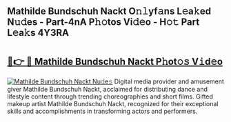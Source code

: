 ## Mathilde Bundschuh Nackt O𝚗𝚕yf𝚊ns L𝚎a𝚔ed N𝚞𝚍es - Part-4nA P𝚑𝚘tos Vi𝚍𝚎o - H𝚘𝚝 Part L𝚎a𝚔s 4Y3RA

# <h2><a href="http://kfdb13k.oniu.top/?m=Mathilde+Bundschuh+Nackt">🔗👉 🔴 Mathilde Bundschuh Nackt P𝚑ot𝚘𝚜 V𝚒d𝚎o</a></h2>

[![Mathilde Bundschuh Nackt Nu𝚍e𝚜](https://i.imgur.com/0qMVB7G.gif)](http://kfdb13k.oniu.top/?m=Mathilde+Bundschuh+Nackt)
Digital media provider and amusement giver Mathilde Bundschuh Nackt, acclaimed for distributing dance and lifestyle content through trending choreographies and short films. Gifted makeup artist Mathilde Bundschuh Nackt, recognized for their exceptional skills and accomplishments in transforming actors and performers.  
